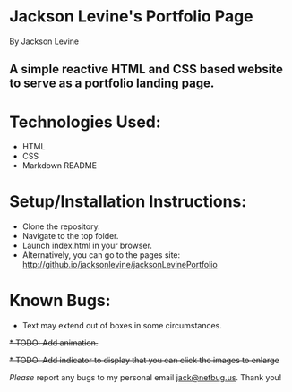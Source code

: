 # Jackson Levine's Portfolio Page
By Jackson Levine
## A simple reactive HTML and CSS based website to serve as a portfolio landing page. 
# Technologies Used:
* HTML
* CSS
* Markdown README
# Setup/Installation Instructions:
* Clone the repository.
* Navigate to the top folder.
* Launch index.html in your browser.
* Alternatively, you can go to the pages site: http://github.io/jacksonlevine/jacksonLevinePortfolio
# Known Bugs:
* Text may extend out of boxes in some circumstances.

~~* TODO: Add animation.~~

~~* TODO: Add indicator to display that you can click the images to enlarge~~

_Please_ report any bugs to my personal email jack@netbug.us. Thank you!